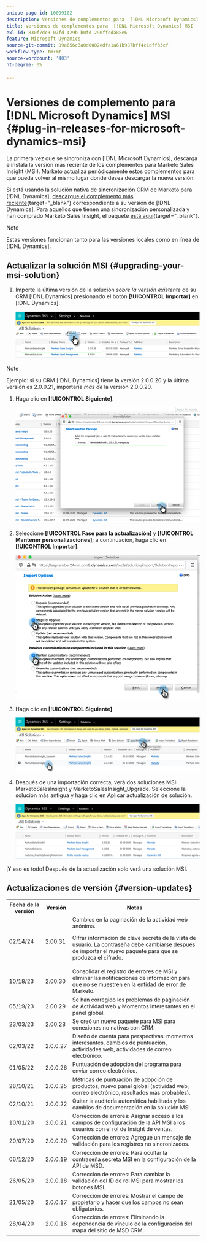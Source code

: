 ```yaml
---
unique-page-id: 10099102
description: Versiones de complementos para  [!DNL Microsoft Dynamics] MSI - Documentos de Marketo - Documentación del producto
title: Versiones de complementos para  [!DNL Microsoft Dynamics] MSI
exl-id: 830f7dc3-07fd-429b-b0fd-290ffdda88e6
feature: Microsoft Dynamics
source-git-commit: 09a656c3a0d0002edfa1a61b987bff4c1dff33cf
workflow-type: tm+mt
source-wordcount: '403'
ht-degree: 0%

---
```


# Versiones de complemento para [!DNL Microsoft Dynamics] MSI {#plug-in-releases-for-microsoft-dynamics-msi}

La primera vez que se sincroniza con [!DNL Microsoft Dynamics], descarga e instala la versión más reciente de los complementos para Marketo Sales Insight (MSI). Marketo actualiza periódicamente estos complementos para que pueda volver al mismo lugar donde desea descargar la nueva versión.

Si está usando la solución nativa de sincronización CRM de Marketo para [!DNL Dynamics], [descargue el complemento más reciente](/help/marketo/product-docs/marketo-sales-insight/msi-for-microsoft-dynamics/installing/download-the-marketo-sales-insight-solution-for-microsoft-dynamics.md){target="_blank"} correspondiente a su versión de [!DNL Dynamics]. Para aquellos que tienen una sincronización personalizada y han comprado Marketo Sales Insight, el paquete [está aquí](https://mktg-cdn.marketo.com/community/MarketoSalesInsight_NonNative.zip){target="_blank"}.

>[!NOTE]
>
>Estas versiones funcionan tanto para las versiones locales como en línea de [!DNL Dynamics].

## Actualizar la solución MSI {#upgrading-your-msi-solution}

1. Importe la última versión de la solución _sobre la versión existente_ de su CRM [!DNL Dynamics] presionando el botón **[!UICONTROL Importar]** en [!DNL Dynamics].

   ![](assets/plug-in-releases-for-microsoft-dynamics-msi-1.png)

>[!NOTE]
>
>Ejemplo: si su CRM [!DNL Dynamics] tiene la versión 2.0.0.20 y la última versión es 2.0.0.21, importaría _más de_ la versión 2.0.0.20.

1. Haga clic en **[!UICONTROL Siguiente]**.

   ![](assets/plug-in-releases-for-microsoft-dynamics-msi-2.png)

1. Seleccione **[!UICONTROL Fase para la actualización]** y **[!UICONTROL Mantener personalizaciones]**; a continuación, haga clic en **[!UICONTROL Importar]**.

   ![](assets/plug-in-releases-for-microsoft-dynamics-msi-3.png)

1. Haga clic en **[!UICONTROL Siguiente]**.

   ![](assets/plug-in-releases-for-microsoft-dynamics-msi-4.png)

1. Después de una importación correcta, verá dos soluciones MSI: MarketoSalesInsight y MarketoSalesInsight_Upgrade. Seleccione la solución más antigua y haga clic en Aplicar actualización de solución.

   ![](assets/plug-in-releases-for-microsoft-dynamics-msi-5.png)

¡Y eso es todo! Después de la actualización solo verá una solución MSI.

## Actualizaciones de versión {#version-updates}

<table>
 <tbody>
  <tr>
   <th>Fecha de la versión</th>
   <th>Versión</th>
   <th>Notas</th>
  </tr>
  <tr>
   <td>02/14/24</td>
   <td>2.00.31</td>
   <td>Cambios en la paginación de la actividad web anónima.
   <p>
   Cifrar información de clave secreta de la vista de usuario. La contraseña debe cambiarse después de importar el nuevo paquete para que se produzca el cifrado.</td>
  </tr>
  <tr>
   <td>10/18/23</td>
   <td>2.00.30</td>
   <td>Consolidar el registro de errores de MSI y eliminar las notificaciones de información para que no se muestren en la entidad de error de Marketo.</td>
  </tr>
  <tr>
   <td>05/19/23</td>
   <td>2.00.29</td>
   <td>Se han corregido los problemas de paginación de Actividad web y Momentos interesantes en el panel global.</td>
  </tr>
  <tr>
   <td>23/03/23</td>
   <td>2.00.28</td>
   <td>Se creó un <a href="https://mktg-cdn.marketo.com/community/MarketoSalesInsight_NonNative.zip">nuevo paquete</a> para MSI para conexiones no nativas con CRM.</td>
  </tr>
  <tr>
   <td>02/03/22</td>
   <td>2.0.0.27</td>
   <td>Diseño de cuenta para perspectivas: momentos interesantes, cambios de puntuación, actividades web, actividades de correo electrónico.</td>
  </tr>
  <tr>
   <td>01/05/22</td>
   <td>2.0.0.26</td>
   <td>Puntuación de adopción del programa para enviar correo electrónico.</td>
  </tr>
  <tr>
   <td>28/10/21</td>
   <td>2.0.0.25</td>
   <td>Métricas de puntuación de adopción de productos, nuevo panel global (actividad web, correo electrónico, resultados más probables).</td>
  </tr>
  <tr>
   <td>02/10/21</td>
   <td>2.0.0.22</td>
   <td>Quitar la auditoría automática habilitada y los cambios de documentación en la solución MSI.</td>
  </tr>
  <tr>
   <td>10/01/20</td>
   <td>2.0.0.21</td>
   <td>Corrección de errores: Asignar acceso a los campos de configuración de la API MSI a los usuarios con el rol de Insight de ventas.</td>
  </tr>
  <tr>
   <td>20/07/20</td>
   <td>2.0.0.20</td>
   <td>Corrección de errores: Agregue un mensaje de validación para los registros no sincronizados.</td>
  </tr>
  <tr>
   <td>06/12/20</td>
   <td>2.0.0.19</td>
   <td>Corrección de errores: Para ocultar la contraseña secreta MSI en la configuración de la API de MSD.</td>
  </tr>
  <tr>
   <td>26/05/20</td>
   <td>2.0.0.18</td>
   <td>Corrección de errores: Para cambiar la validación del ID de rol MSI para mostrar los botones MSI.</td>
  </tr>
  <tr>
   <td>21/05/20</td>
   <td>2.0.0.17</td>
   <td>Corrección de errores: Mostrar el campo de propietario y hacer que los campos no sean obligatorios.</td>
  </tr>
  <tr>
   <td>28/04/20</td>
   <td>2.0.0.16</td>
   <td>Corrección de errores: Eliminando la dependencia de vínculo de la configuración del mapa del sitio de MSD CRM.</td>
  </tr>
 </tbody>
</table>
